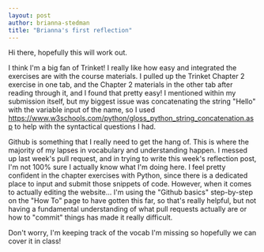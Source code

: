 ```yaml
---
layout: post
author: brianna-stedman
title: "Brianna's first reflection"
---
```

Hi there, hopefully this will work out. 

I think I'm a big fan of Trinket! I really like how easy and integrated the exercises are with the course materials. I pulled up the Trinket Chapter 2 exercise in one tab, and 
the Chapter 2 materials in the other tab after reading through it, and I found that pretty easy! I mentioned within my submission itself, but my biggest issue was concatenating
the string "Hello" with the variable input of the name, so I used https://www.w3schools.com/python/gloss_python_string_concatenation.asp to help with the syntactical questions I had. 

Github is something that I really need to get the hang of. This is where the majority of my lapses in vocabulary and understanding happen. I messed up last week's pull request, 
and in trying to write this week's reflection post, I'm not 100% sure I actually know what I'm doing here. I feel pretty confident in the chapter exercises with Python, since there 
is a dedicated place to input and submit those snippets of code. However, when it comes to actually editing the website... I'm using the "Github basics" step-by-step on the "How To" 
page to have gotten this far, so that's really helpful, but not having a fundamental understanding of what pull requests actually are or how to "commit" things has made it really difficult. 

Don't worry, I'm keeping track of the vocab I'm missing so hopefully we can cover it in class!
